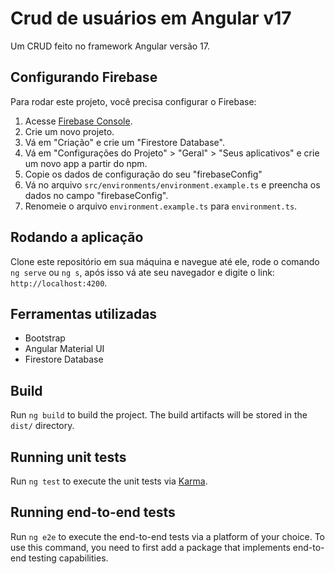 # Crud de usuários em Angular v17

Um CRUD feito no framework Angular versão 17.

## Configurando Firebase

Para rodar este projeto, você precisa configurar o Firebase:

1. Acesse [Firebase Console](https://console.firebase.google.com/).
2. Crie um novo projeto.
3. Vá em "Criação" e crie um "Firestore Database".
4. Vá em "Configurações do Projeto" > "Geral" > "Seus aplicativos" e crie um novo app a partir do npm.
5. Copie os dados de configuração do seu "firebaseConfig"
6. Vá no arquivo `src/environments/environment.example.ts` e preencha os dados no campo "firebaseConfig".
7. Renomeie o arquivo `environment.example.ts` para `environment.ts`.

## Rodando a aplicação

Clone este repositório em sua máquina e navegue até ele, rode o comando `ng serve` ou `ng s`, após isso vá ate seu navegador e digite o link: `http://localhost:4200`.

## Ferramentas utilizadas

- Bootstrap
- Angular Material UI
- Firestore Database


## Build

Run `ng build` to build the project. The build artifacts will be stored in the `dist/` directory.

## Running unit tests

Run `ng test` to execute the unit tests via [Karma](https://karma-runner.github.io).

## Running end-to-end tests

Run `ng e2e` to execute the end-to-end tests via a platform of your choice. To use this command, you need to first add a package that implements end-to-end testing capabilities.

